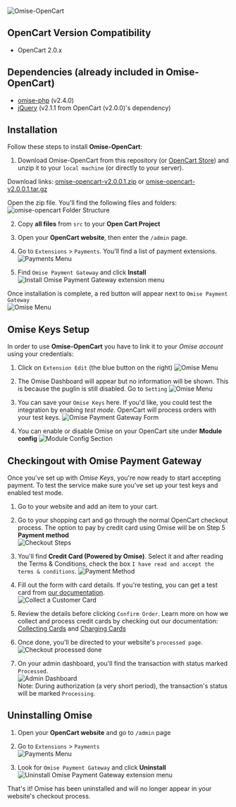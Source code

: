 ![Omise-OpenCart](https://cdn.omise.co/artwork/opencart_omise_bodered.png)

## OpenCart Version Compatibility
- OpenCart 2.0.x

## Dependencies (already included in Omise-OpenCart)
- [omise-php](https://github.com/omise/omise-php) (v2.4.0)
- [jQuery](https://github.com/jquery/jquery) (v2.1.1 from OpenCart (v2.0.0)'s dependency)

## Installation
Follow these steps to install **Omise-OpenCart**:

1. Download Omise-OpenCart from this repository (or [OpenCart Store](http://www.opencart.com/index.php?route=extension/extension/info&extension_id=22942)) and unzip it to your `local machine` (or directly to your server).

  Download links: 
  [omise-opencart-v2.0.0.1.zip](https://github.com/omise/omise-opencart/archive/v2.0.0.1.zip) or
  [omise-opencart-v2.0.0.1.tar.gz](https://github.com/omise/omise-opencart/archive/v2.0.0.1.tar.gz)

  Open the zip file. You'll find the following files and folders:
  ![omise-opencart Folder Structure](https://cdn.omise.co/assets/omise-opencart/omise-opencart-2x-install-01.png)
  
2. Copy **all files** from `src` to your **Open Cart Project**

3. Open your **OpenCart website**, then enter the `/admin` page.

4. Go to `Extensions` > `Payments`. You'll find a list of payment extensions.
![Payments Menu](https://cdn.omise.co/assets/omise-opencart/omise-opencart-2x-install-02.png)
  
5. Find `Omise Payment Gateway` and click **Install**
![Install Omise Payment Gateway extension menu](https://cdn.omise.co/assets/omise-opencart/omise-opencart-2x-install-03.png)

Once installation is complete, a red button will appear next to `Omise Payment Gateway`  
![Omise Menu](https://cdn.omise.co/assets/omise-opencart/omise-opencart-2x-install-04.png)

## Omise Keys Setup
In order to use **Omise-OpenCart** you have to link it to your *Omise account* using your credentials:

1. Click on `Extension Edit` (the blue button on the right)
![Omise Menu](https://cdn.omise.co/assets/omise-opencart/omise-opencart-2x-install-05.png)

2. The Omise Dashboard will appear but no information will be shown. This is because the puglin is still disabled. Go to `Setting`
![Omise Menu](https://cdn.omise.co/assets/omise-opencart/omise-opencart-2x-install-06.png)

3. You can save your `Omise Keys` here. If you'd like, you could test the integration by enabing *test mode*. OpenCart will process orders with your test keys.
![Omise Payment Gateway Form](https://cdn.omise.co/assets/omise-opencart/omise-opencart-2x-install-07.png)

4. You can enable or disable Omise on your OpenCart site under **Module config**
![Module Config Section](https://cdn.omise.co/assets/omise-opencart/omise-opencart-2x-install-08.png)

## Checkingout with Omise Payment Gateway
Once you've set up with *Omise Keys*, you're now ready to start accepting payment. To test the service make sure you've set up your test keys and enabled test mode.

1. Go to your website and add an item to your cart.

2. Go to your shopping cart and go through the normal OpenCart checkout process. The option to pay by credit card using Omise will be on Step 5 **Payment method**  
![Checkout Steps](https://cdn.omise.co/assets/omise-opencart/omise-opencart-2x-install-09.png)

3. You'll find **Credit Card (Powered by Omise)**. Select it and after reading the Terms & Conditions, check the box `I have read and accept the terms & conditions`. 
![Payment Method](https://cdn.omise.co/assets/omise-opencart/omise-opencart-2x-install-10.png)

4. Fill out the form with card details. If you're testing, you can get a test card from [our documentation](https://docs.omise.co/api/tests/).  
![Collect a Customer Card](https://cdn.omise.co/assets/omise-opencart/omise-opencart-2x-install-11.png)

5. Review the details before clicking `Confirm Order`. Learn more on how we collect and process credit cards by checking out our documentation: [Collecting Cards](https://docs.omise.co/collecting-card-information/) and [Charging Cards](https://docs.omise.co/charging-cards/)

6. Once done, you'll be directed to your website's `processed page`.
![Checkout processed done](https://cdn.omise.co/assets/omise-opencart/omise-opencart-2x-install-12.png)

7. On your admin dashboard, you'll find the transaction with status marked `Processed`.  
![Admin Dashboard](https://cdn.omise.co/assets/omise-opencart/omise-opencart-2x-install-13.png)  
Note: During authorization (a very short period), the transaction's status will be marked `Processing`.  

## Uninstalling Omise
1. Open your **OpenCart website** and go to `/admin` page  

2. Go to `Extensions` > `Payments`  
![Payments Menu](https://cdn.omise.co/assets/omise-opencart/omise-opencart-2x-install-02.png)
 
3. Look for `Omise Payment Gateway` and click **Uninstall**  
![Uninstall Omise Payment Gateway extension menu](https://cdn.omise.co/assets/omise-opencart/omise-opencart-2x-install-14.png)

That's it! Omise has been uninstalled and will no longer appear in your website's checkout process.
